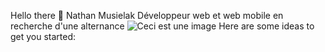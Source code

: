  Hello there 👋
 Nathan Musielak
Développeur web et web mobile en recherche d'une alternance 
![Ceci est une image](https://i.imgur.com/hBfh2nx.jpeg)
Here are some ideas to get you started:

